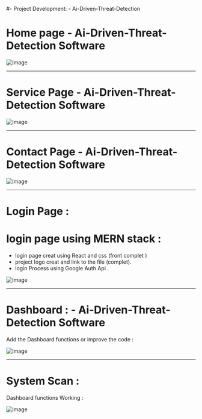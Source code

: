#- Project Development: - Ai-Driven-Threat-Detection

# Home page - Ai-Driven-Threat-Detection Software 

![image](https://github.com/user-attachments/assets/0ecbab47-7f49-4564-8ee5-503ec732ce39)


-----------------------------------------------------------------------------------------------------

#  Service Page - Ai-Driven-Threat-Detection Software  

![image](https://github.com/user-attachments/assets/25aa65d8-9b96-4741-aa33-be245e2c078b)



-----------------------------------------------------------------------------------------------------
#  Contact Page - Ai-Driven-Threat-Detection Software 

![image](https://github.com/user-attachments/assets/92356109-0c8d-4d85-8338-77a30935e41d)



-----------------------------------------------------------------------------------------------------
# Login Page :

# login page using MERN stack :
- login page creat using React and css  (front complet )
- project logo creat and link to the file (complet).
- login Process using Google Auth Api .

![image](https://github.com/user-attachments/assets/2188230e-5fcd-4880-841d-b950bcf6638f)


-----------------------------------------------------------------------------------------------------

# Dashboard : - Ai-Driven-Threat-Detection Software 
Add the Dashboard functions or improve the code :

![image](https://github.com/user-attachments/assets/be72a66c-b974-4550-a5a4-a0297132d593)

-----------------------------------------------------------------------------------------------------

# System Scan :
 Dashboard functions Working  :
 
![image](https://github.com/user-attachments/assets/d21baded-abe0-4a91-b006-5df38cad3e69)



